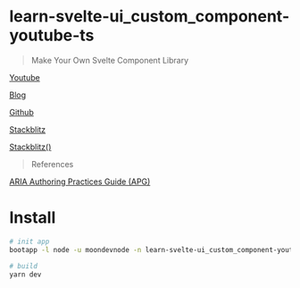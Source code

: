 # learn-svelte-ui_custom_component-youtube-ts

> Make Your Own Svelte Component Library

[Youtube](https://www.youtube.com/watch?v=teXFHcugXaI)

[Blog](https://joyofcode.xyz/make-a-svelte-component-library)

[Github](https://github.com/joysofcode/svelte-accordion)

[Stackblitz](https://stackblitz.com/github/joysofcode/svelte-accordion)

[Stackblitz()](https://stackblitz.com/edit/joysofcode-svelte-accordion-7xaaed?file=README.md&title=Svelte%20Accordion)

> References

[ARIA Authoring Practices Guide (APG)](https://www.w3.org/WAI/ARIA/apg/)


# Install

```bash
# init app
bootapp -l node -u moondevnode -n learn-svelte-ui_custom_component-youtube-ts -d "Make Your Own Svelte Component Library(https://www.youtube.com/watch?v=teXFHcugXaI, https://joyofcode.xyz/make-a-svelte-component-library)" -t svelte-kit-ts

# build
yarn dev
```
